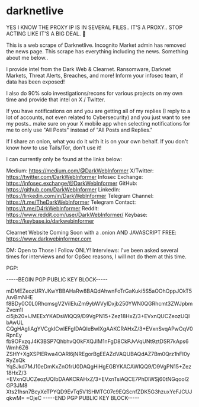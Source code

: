 # darknetlive

YES I KNOW THE PROXY IP IS IN SEVERAL FILES.. IT'S A PROXY.. STOP ACTING LIKE IT'S A BIG DEAL. 🤣

This is a web scrape of Darknetlive. Incognito Market admin has removed the news page. This scrape has everything including the news. Something about me below..

I provide intel from the Dark Web & Clearnet. Ransomware, Darknet Markets, Threat Alerts, Breaches, and more! Inform your infosec team, if data has been exposed!

I also do 90% solo investigations/recons for various projects on my own time and provide that intel on X / Twitter.

If you have notifications on and you are getting all of my replies (I reply to a lot of accounts, not even related to Cybersecurity) and you just want to see my posts.. make sure on your X mobile app when selecting notifications for me to only use "All Posts" instead of "All Posts and Replies."

If I share an onion, what you do it with it is on your own behalf. If you don't know how to use Tails/Tor, don't use it!

I can currently only be found at the links below:

Medium: https://medium.com/@DarkWebInformer 
X/Twitter: https://twitter.com/DarkWebInformer
Infosec Exchange: https://infosec.exchange/@DarkWebInformer
GitHub: https://github.com/DarkWebInformer
LinkedIn: https://linkedin.com/in/DarkWebInformer
Telegram Channel: https://t.me/TheDarkWebInformer
Telegram Contact:  https://t.me/D4rkWebInformer
Reddit: https://www.reddit.com/user/DarkWebInformer/
Keybase: https://keybase.io/darkwebinformer

Clearnet Website Coming Soon with a .onion AND JAVASCRIPT FREE: https://www.darkwebinformer.com

DM: Open  to Those I Follow ONLY!
Interviews: I've been asked several times for interviews and for OpSec reasons, I will not do them at this time.

PGP:

-----BEGIN PGP PUBLIC KEY BLOCK-----

mDMEZeozURYJKwYBBAHaRw8BAQdAhwnFoTrGaKuki5S5aOOhOppJOkT5/uvBmNHE
f8BDy0C0L0RhcmsgV2ViIEluZm9ybWVyIDxjb250YWN0QGRhcmt3ZWJpbmZvcm1l
ci5jb20+iJMEExYKADsWIQQ9/D9VgPN15+Zez18HxZ/3+EVxnQUCZeozUQIbAwUL
CQgHAgIiAgYVCgkICwIEFgIDAQIeBwIXgAAKCRAHxZ/3+EVxnSvqAPwOqV0RpnEy
fb9OFxzqJ4K3BSP7QhbhvQOkFXQJlM1nFgD8CkPJvVqUNt9ztDSR7kAps6Wmh6Z6
ZSHY+XgXSPIERwa4OARl6jNREgorBgEEAZdVAQUBAQdAZ7Bm0Qrz1hFI0yRyZsQk
YqSJkd7MJ10eDmKxZnOfrU0DAQgHiHgEGBYKACAWIQQ9/D9VgPN15+Zez18HxZ/3
+EVxnQUCZeozUQIbDAAKCRAHxZ/3+EVxnTsiAQCE7PhDIWSj60tNGqool2GP3JM8
Xts21hsn7BcyXeTPYQD9EvTq5V1SHMTC07c9EQScnfZDK5G3hzuxYeFJCUJqkwM=
=OjeC
-----END PGP PUBLIC KEY BLOCK-----

